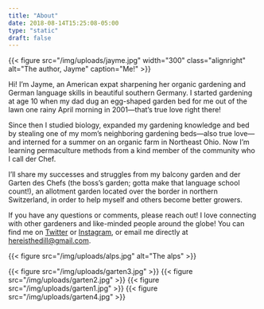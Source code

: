 ```yaml
---
title: "About"
date: 2018-08-14T15:25:08-05:00
type: "static"
draft: false
---
```

{{< figure src="/img/uploads/jayme.jpg" width="300" class="alignright" alt="The author, Jayme" caption="Me!" >}}

Hi! I’m Jayme, an American expat sharpening her organic gardening and German language skills in beautiful southern Germany. I started gardening at age 10 when my dad dug an egg-shaped garden bed for me out of the lawn one rainy April morning in 2001—that’s true love right there!

Since then I studied biology, expanded my gardening knowledge and bed by stealing one of my mom’s neighboring gardening beds—also true love—and interned for a summer on an organic farm in Northeast Ohio. Now I’m learning permaculture methods from a kind member of the community who I call der Chef.

I’ll share my successes and struggles from my balcony garden and der Garten des Chefs (the boss’s garden; gotta make that language school count!), an allotment garden located over the border in northern Switzerland, in order to help myself and others become better growers.

If you have any questions or comments, please reach out! I love connecting with other gardeners and like-minded people around the globe! You can find me on [Twitter](https://twitter.com/hereisthedill) or [Instagram](https://www.instagram.com/hereisthedill/), or email me directly at [hereisthedill@gmail.com](mailto:hereisthedill@gmail.com).

{{< figure src="/img/uploads/alps.jpg" alt="The alps"  >}}

<div class="four-across">
  {{< figure src="/img/uploads/garten3.jpg" >}}
  {{< figure src="/img/uploads/garten2.jpg" >}}
  {{< figure src="/img/uploads/garten1.jpg" >}}
  {{< figure src="/img/uploads/garten4.jpg" >}}
</div>
